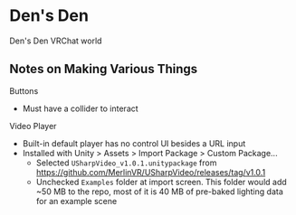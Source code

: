 # Den's Den

Den's Den VRChat world

## Notes on Making Various Things

Buttons
- Must have a collider to interact

Video Player
- Built-in default player has no control UI besides a URL input
- Installed with Unity > Assets > Import Package > Custom Package...
  * Selected `USharpVideo_v1.0.1.unitypackage` from https://github.com/MerlinVR/USharpVideo/releases/tag/v1.0.1
  * Unchecked `Examples` folder at import screen. This folder would add ~50 MB to the repo, most of it is 40 MB of pre-baked lighting data for an example scene
